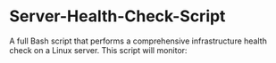 # Server-Health-Check-Script
A full Bash script that performs a comprehensive infrastructure health check on a Linux server. This script will monitor:
